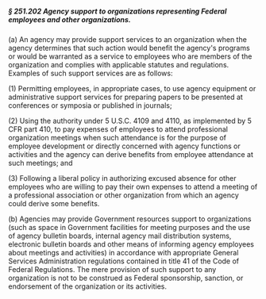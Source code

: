 ##### § 251.202 Agency support to organizations representing Federal employees and other organizations. #####

(a) An agency may provide support services to an organization when the agency determines that such action would benefit the agency's programs or would be warranted as a service to employees who are members of the organization and complies with applicable statutes and regulations. Examples of such support services are as follows:

(1) Permitting employees, in appropriate cases, to use agency equipment or administrative support services for preparing papers to be presented at conferences or symposia or published in journals;

(2) Using the authority under 5 U.S.C. 4109 and 4110, as implemented by 5 CFR part 410, to pay expenses of employees to attend professional organization meetings when such attendance is for the purpose of employee development or directly concerned with agency functions or activities and the agency can derive benefits from employee attendance at such meetings; and

(3) Following a liberal policy in authorizing excused absence for other employees who are willing to pay their own expenses to attend a meeting of a professional association or other organization from which an agency could derive some benefits.

(b) Agencies may provide Government resources support to organizations (such as space in Government facilities for meeting purposes and the use of agency bulletin boards, internal agency mail distribution systems, electronic bulletin boards and other means of informing agency employees about meetings and activities) in accordance with appropriate General Services Administration regulations contained in title 41 of the Code of Federal Regulations. The mere provision of such support to any organization is not to be construed as Federal sponsorship, sanction, or endorsement of the organization or its activities.